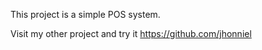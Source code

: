 This project is a simple POS system.

Visit my other project and try it https://github.com/jhonniel
